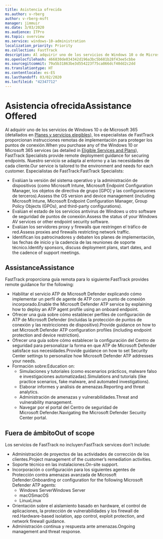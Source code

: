 ```yaml
---
title: Asistencia ofrecida
ms.author: v-rberg
author: v-rberg-msft
manager: jimmuir
ms.date: 3/03/2020
ms.audience: ITPro
ms.topic: overview
ms.service: windows-10-administration
localization_priority: Priority
ms.collection: FastTrack
description: Al adquirir uno de los servicios de Windows 10 o de Microsoft 365, los especialistas de FastTrack proporcionan instrucciones remotas de implementación para proteger los puntos de conexión. Nuestro servicio se adapta al entorno y a las necesidades de cada cliente.
ms.openlocfilehash: 466830de034342d196a3bc5b681b28f43ee5cbbe
ms.sourcegitcommit: 79a5b31863be3d554223f75ca866dcf40dd2c2dd
ms.translationtype: HT
ms.contentlocale: es-ES
ms.lasthandoff: 03/02/2020
ms.locfileid: "42347712"
---
```

# <a name="assistance-offered"></a><span data-ttu-id="ebcc4-104">Asistencia ofrecida</span><span class="sxs-lookup"><span data-stu-id="ebcc4-104">Assistance Offered</span></span>  

<span data-ttu-id="ebcc4-105">Al adquirir uno de los servicios de Windows 10 o de Microsoft 365 (detallados en [Planes y servicios elegibles](M365-eligible-services-and-plans.md)), los especialistas de FastTrack proporcionan instrucciones remotas de implementación para proteger los puntos de conexión.</span><span class="sxs-lookup"><span data-stu-id="ebcc4-105">When you purchase any of the Windows 10 or Microsoft 365 services (as detailed in [Eligible Services and Plans](M365-eligible-services-and-plans.md)), FastTrack Specialists provide remote deployment guidance for securing endpoints.</span></span> <span data-ttu-id="ebcc4-106">Nuestro servicio se adapta al entorno y a las necesidades de cada cliente.</span><span class="sxs-lookup"><span data-stu-id="ebcc4-106">Our service is tailored to the environment and needs for each customer.</span></span> <span data-ttu-id="ebcc4-107">Especialistas de FastTrack:</span><span class="sxs-lookup"><span data-stu-id="ebcc4-107">FastTrack Specialists:</span></span>
- <span data-ttu-id="ebcc4-108">Evalúan la versión del sistema operativo y la administración de dispositivos (como Microsoft Intune, Microsoft Endpoint Configuration Manager, los objetos de directiva de grupo [GPO] y las configuraciones de terceros).</span><span class="sxs-lookup"><span data-stu-id="ebcc4-108">Assess the OS version and device management (including Microsoft Intune, Microsoft Endpoint Configuration Manager, Group Policy Objects (GPOs), and third-party configurations).</span></span>
- <span data-ttu-id="ebcc4-109">Evalúan el estado de los servicios antivirus de Windows u otro software de seguridad de puntos de conexión.</span><span class="sxs-lookup"><span data-stu-id="ebcc4-109">Assess the status of your Windows AV services or other endpoint security software.</span></span>
- <span data-ttu-id="ebcc4-110">Evalúan los servidores proxy y firewalls que restringen el tráfico de red.</span><span class="sxs-lookup"><span data-stu-id="ebcc4-110">Assess proxies and firewalls restricting network traffic.</span></span>
- <span data-ttu-id="ebcc4-111">Identifican los patrocinadores y debaten los planes de implementación, las fechas de inicio y la cadencia de las reuniones de soporte técnico.</span><span class="sxs-lookup"><span data-stu-id="ebcc4-111">Identify sponsors, discuss deployment plans, start dates, and the cadence of support meetings.</span></span>

## <a name="assistance"></a><span data-ttu-id="ebcc4-112">Assistance</span><span class="sxs-lookup"><span data-stu-id="ebcc4-112">Assistance</span></span>

<span data-ttu-id="ebcc4-113">FastTrack proporciona guía remota para lo siguiente:</span><span class="sxs-lookup"><span data-stu-id="ebcc4-113">FastTrack provides remote guidance for the following:</span></span>
- <span data-ttu-id="ebcc4-114">Habilitar el servicio ATP de Microsoft Defender explicando cómo implementar un perfil de agente de ATP con un punto de conexión incorporado.</span><span class="sxs-lookup"><span data-stu-id="ebcc4-114">Enable the Microsoft Defender ATP service by explaining how to deploy an ATP agent profile using an onboard endpoint.</span></span>
- <span data-ttu-id="ebcc4-115">Ofrecer una guía sobre cómo establecer perfiles de configuración de ATP de Microsoft Defender (incluidas la protección de puntos de conexión y las restricciones de dispositivo).</span><span class="sxs-lookup"><span data-stu-id="ebcc4-115">Provide guidance on how to set Microsoft Defender ATP configuration profiles (including endpoint protection and device restriction).</span></span>
- <span data-ttu-id="ebcc4-116">Ofrecer una guía sobre cómo establecer la configuración del Centro de seguridad para personalizar la forma en que ATP de Microsoft Defender satisface sus necesidades.</span><span class="sxs-lookup"><span data-stu-id="ebcc4-116">Provide guidance on how to set Security Center settings to personalize how Microsoft Defender ATP addresses your needs.</span></span>
- <span data-ttu-id="ebcc4-117">Formación sobre:</span><span class="sxs-lookup"><span data-stu-id="ebcc4-117">Education on:</span></span>
    - <span data-ttu-id="ebcc4-118">Simulaciones y tutoriales (como escenarios prácticos, malware falso e investigaciones automatizadas).</span><span class="sxs-lookup"><span data-stu-id="ebcc4-118">Simulations and tutorials (like practice scenarios, fake malware, and automated investigations).</span></span>
    - <span data-ttu-id="ebcc4-119">Elaborar informes y análisis de amenazas.</span><span class="sxs-lookup"><span data-stu-id="ebcc4-119">Reporting and threat analytics.</span></span>
    - <span data-ttu-id="ebcc4-120">Administración de amenazas y vulnerabilidades.</span><span class="sxs-lookup"><span data-stu-id="ebcc4-120">Threat and vulnerability management.</span></span>
    - <span data-ttu-id="ebcc4-121">Navegar por el portal del Centro de seguridad de Microsoft Defender.</span><span class="sxs-lookup"><span data-stu-id="ebcc4-121">Navigating the Microsoft Defender Security Center portal.</span></span>

## <a name="out-of-scope"></a><span data-ttu-id="ebcc4-122">Fuera de ámbito</span><span class="sxs-lookup"><span data-stu-id="ebcc4-122">Out of scope</span></span>

<span data-ttu-id="ebcc4-123">Los servicios de FastTrack no incluyen:</span><span class="sxs-lookup"><span data-stu-id="ebcc4-123">FastTrack services don't include:</span></span>
- <span data-ttu-id="ebcc4-124">Administración de proyectos de las actividades de corrección de los clientes.</span><span class="sxs-lookup"><span data-stu-id="ebcc4-124">Project management of the customer’s remediation activities.</span></span>
- <span data-ttu-id="ebcc4-125">Soporte técnico en las instalaciones.</span><span class="sxs-lookup"><span data-stu-id="ebcc4-125">On-site support.</span></span>
- <span data-ttu-id="ebcc4-126">Incorporación o configuración para los siguientes agentes de Protección contra amenazas avanzada de Microsoft Defender:</span><span class="sxs-lookup"><span data-stu-id="ebcc4-126">Onboarding or configuration for the following Microsoft Defender ATP agents:</span></span>
   - <span data-ttu-id="ebcc4-127">Windows Server</span><span class="sxs-lookup"><span data-stu-id="ebcc4-127">Windows Server</span></span>
   - <span data-ttu-id="ebcc4-128">macOS</span><span class="sxs-lookup"><span data-stu-id="ebcc4-128">macOS</span></span>
   - <span data-ttu-id="ebcc4-129">Linux</span><span class="sxs-lookup"><span data-stu-id="ebcc4-129">Linux</span></span>
- <span data-ttu-id="ebcc4-130">Orientación sobre el aislamiento basado en hardware, el control de aplicaciones, la protección de vulnerabilidades y los firewall de red.</span><span class="sxs-lookup"><span data-stu-id="ebcc4-130">Hardware-based isolation, app control, exploit protection, and network firewall guidance.</span></span>
- <span data-ttu-id="ebcc4-131">Administración continua y respuesta ante amenazas.</span><span class="sxs-lookup"><span data-stu-id="ebcc4-131">Ongoing management and threat response.</span></span>

